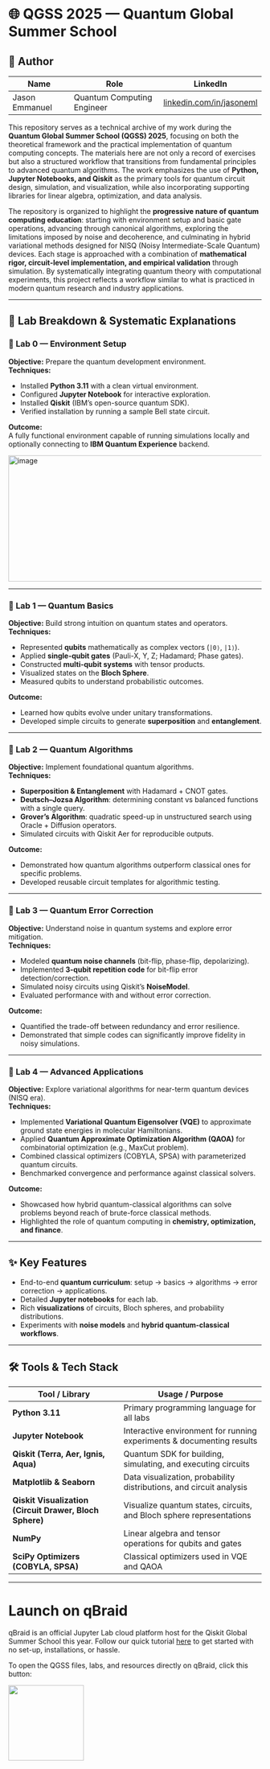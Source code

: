 # 🌐 QGSS 2025 — Quantum Global Summer School

## 👤 Author

| Name            | Role              | LinkedIn                                      |
|-----------------|-------------------|-----------------------------------------------|
| Jason Emmanuel  | Quantum Computing Engineer  | [linkedin.com/in/jasoneml](https://www.linkedin.com/in/jasoneml/) |

This repository serves as a technical archive of my work during the **Quantum Global Summer School (QGSS) 2025**, focusing on both the theoretical framework and the practical implementation of quantum computing concepts. The materials here are not only a record of exercises but also a structured workflow that transitions from fundamental principles to advanced quantum algorithms. The work emphasizes the use of **Python, Jupyter Notebooks, and Qiskit** as the primary tools for quantum circuit design, simulation, and visualization, while also incorporating supporting libraries for linear algebra, optimization, and data analysis. 

The repository is organized to highlight the **progressive nature of quantum computing education**: starting with environment setup and basic gate operations, advancing through canonical algorithms, exploring the limitations imposed by noise and decoherence, and culminating in hybrid variational methods designed for NISQ (Noisy Intermediate-Scale Quantum) devices. Each stage is approached with a combination of **mathematical rigor, circuit-level implementation, and empirical validation** through simulation. By systematically integrating quantum theory with computational experiments, this project reflects a workflow similar to what is practiced in modern quantum research and industry applications.

---

## 📖 Lab Breakdown & Systematic Explanations

### 🔹 Lab 0 — Environment Setup
**Objective:** Prepare the quantum development environment.  
**Techniques:**
- Installed **Python 3.11** with a clean virtual environment.
- Configured **Jupyter Notebook** for interactive exploration.
- Installed **Qiskit** (IBM’s open-source quantum SDK).
- Verified installation by running a sample Bell state circuit.  

**Outcome:**  
A fully functional environment capable of running simulations locally and optionally connecting to **IBM Quantum Experience** backend.

<img width="617" height="251" alt="image" src="https://github.com/user-attachments/assets/37baf640-18ff-44cf-b05f-b47e583b602b" />

---

### 🔹 Lab 1 — Quantum Basics
**Objective:** Build strong intuition on quantum states and operators.  
**Techniques:**
- Represented **qubits** mathematically as complex vectors (`|0⟩`, `|1⟩`).
- Applied **single-qubit gates** (Pauli-X, Y, Z; Hadamard; Phase gates).
- Constructed **multi-qubit systems** with tensor products.
- Visualized states on the **Bloch Sphere**.
- Measured qubits to understand probabilistic outcomes.  

**Outcome:**  
- Learned how qubits evolve under unitary transformations.  
- Developed simple circuits to generate **superposition** and **entanglement**.  

---

### 🔹 Lab 2 — Quantum Algorithms
**Objective:** Implement foundational quantum algorithms.  
**Techniques:**
- **Superposition & Entanglement** with Hadamard + CNOT gates.  
- **Deutsch–Jozsa Algorithm**: determining constant vs balanced functions with a single query.  
- **Grover’s Algorithm**: quadratic speed-up in unstructured search using Oracle + Diffusion operators.  
- Simulated circuits with Qiskit Aer for reproducible outputs.  

**Outcome:**  
- Demonstrated how quantum algorithms outperform classical ones for specific problems.  
- Developed reusable circuit templates for algorithmic testing.  

---

### 🔹 Lab 3 — Quantum Error Correction
**Objective:** Understand noise in quantum systems and explore error mitigation.  
**Techniques:**
- Modeled **quantum noise channels** (bit-flip, phase-flip, depolarizing).  
- Implemented **3-qubit repetition code** for bit-flip error detection/correction.  
- Simulated noisy circuits using Qiskit’s **NoiseModel**.  
- Evaluated performance with and without error correction.  

**Outcome:**  
- Quantified the trade-off between redundancy and error resilience.  
- Demonstrated that simple codes can significantly improve fidelity in noisy simulations.  

---

### 🔹 Lab 4 — Advanced Applications
**Objective:** Explore variational algorithms for near-term quantum devices (NISQ era).  
**Techniques:**
- Implemented **Variational Quantum Eigensolver (VQE)** to approximate ground state energies in molecular Hamiltonians.  
- Applied **Quantum Approximate Optimization Algorithm (QAOA)** for combinatorial optimization (e.g., MaxCut problem).  
- Combined classical optimizers (COBYLA, SPSA) with parameterized quantum circuits.  
- Benchmarked convergence and performance against classical solvers.  

**Outcome:**  
- Showcased how hybrid quantum-classical algorithms can solve problems beyond reach of brute-force classical methods.  
- Highlighted the role of quantum computing in **chemistry, optimization, and finance**.  

---

## ✨ Key Features
- End-to-end **quantum curriculum**: setup → basics → algorithms → error correction → applications.  
- Detailed **Jupyter notebooks** for each lab.  
- Rich **visualizations** of circuits, Bloch spheres, and probability distributions.  
- Experiments with **noise models** and **hybrid quantum-classical workflows**.  

---

## 🛠️ Tools & Tech Stack

| Tool / Library   | Usage / Purpose |
|------------------|-----------------|
| **Python 3.11**  | Primary programming language for all labs |
| **Jupyter Notebook** | Interactive environment for running experiments & documenting results |
| **Qiskit (Terra, Aer, Ignis, Aqua)** | Quantum SDK for building, simulating, and executing circuits |
| **Matplotlib & Seaborn** | Data visualization, probability distributions, and circuit analysis |
| **Qiskit Visualization (Circuit Drawer, Bloch Sphere)** | Visualize quantum states, circuits, and Bloch sphere representations |
| **NumPy** | Linear algebra and tensor operations for qubits and gates |
| **SciPy Optimizers (COBYLA, SPSA)** | Classical optimizers used in VQE and QAOA |

---

# Launch on qBraid

qBraid is an official Jupyter Lab cloud platform host for the Qiskit Global Summer School this year. Follow our quick tutorial [here](https://docs.qbraid.com/lab/user-guide/qgss-2025) to get started with no set-up, installations, or hassle.

To open the QGSS files, labs, and resources directly on qBraid, click this button:

[<img src="https://qbraid-static.s3.amazonaws.com/logos/Launch_on_qBraid_white.png" width="150">](https://account.qbraid.com/?gitHubUrl=https://github.com/qiskit-community/qgss-2025.git&api=v2)



